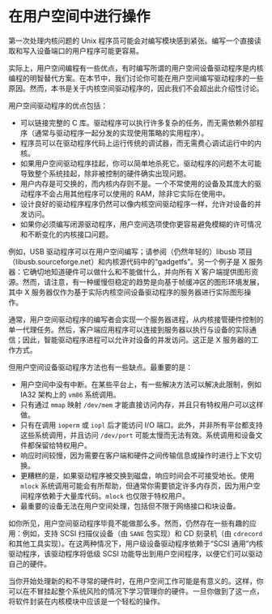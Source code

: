# 在用户空间中进行操作

第一次处理内核问题的 Unix 程序员可能会对编写模块感到紧张。编写一个直接读取和写入设备端口的用户程序可能更容易。

实际上，用户空间编程有一些优点，有时编写所谓的用户空间设备驱动程序是内核编程的明智替代方案。在本节中，我们讨论你可能在用户空间编写驱动程序的一些原因。然而，本书是关于内核空间驱动程序的，因此我们不会超出此介绍性讨论。

用户空间驱动程序的优点包括：

- 可以链接完整的 C 库。驱动程序可以执行许多复杂的任务，而无需依赖外部程序（通常与驱动程序一起分发的实现使用策略的实用程序）。
- 程序员可以在驱动程序代码上运行传统的调试器，而无需费心调试运行中的内核。
- 如果用户空间驱动程序挂起，你可以简单地杀死它。驱动程序的问题不太可能导致整个系统挂起，除非被控制的硬件确实出现问题。
- 用户内存是可交换的，而内核内存则不是。一个不常使用的设备及其庞大的驱动程序不会占用其他程序可以使用的 RAM，除非它实际在使用中。
- 设计良好的驱动程序程序仍然可以像内核空间驱动程序一样，允许对设备的并发访问。
- 如果你必须编写闭源驱动程序，用户空间选项使你更容易避免模糊的许可情况和不断变化的内核接口问题。

例如，USB 驱动程序可以在用户空间编写；请参阅（仍然年轻的）libusb 项目（libusb.sourceforge.net）和内核源代码中的“gadgetfs”。另一个例子是 X 服务器：它确切地知道硬件可以做什么和不能做什么，并向所有 X 客户端提供图形资源。然而，请注意，有一种缓慢但稳定的趋势是向基于帧缓冲区的图形环境发展，其中 X 服务器仅作为基于实际内核空间设备驱动程序的服务器进行实际图形操作。

通常，用户空间驱动程序的编写者会实现一个服务器进程，从内核接管硬件控制的单一代理任务。然后，客户端应用程序可以连接到服务器以执行与设备的实际通信；因此，智能驱动程序进程可以允许对设备的并发访问。这正是 X 服务器的工作方式。

但用户空间设备驱动程序方法也有一些缺点。最重要的是：

- 用户空间中没有中断。在某些平台上，有一些解决方法可以解决此限制，例如 IA32 架构上的 `vm86` 系统调用。
- 只有通过 `mmap` 映射 `/dev/mem` 才能直接访问内存，并且只有特权用户可以这样做。
- 只有在调用 `ioperm` 或 `iopl` 后才能访问 I/O 端口。此外，并非所有平台都支持这些系统调用，并且访问 `/dev/port` 可能太慢而无法有效。系统调用和设备文件都保留给特权用户。
- 响应时间较慢，因为需要在客户端和硬件之间传输信息或操作时进行上下文切换。
- 更糟糕的是，如果驱动程序被交换到磁盘，响应时间会不可接受地长。使用 `mlock` 系统调用可能会有所帮助，但通常你需要锁定许多内存页，因为用户空间程序依赖于大量库代码。`mlock` 也仅限于特权用户。
- 最重要的设备无法在用户空间处理，包括但不限于网络接口和块设备。

如你所见，用户空间驱动程序毕竟不能做那么多。然而，仍然存在一些有趣的应用：例如，支持 SCSI 扫描仪设备（由 `SANE` 包实现）和 CD 刻录机（由 `cdrecord` 和其他工具实现）。在这两种情况下，用户级设备驱动程序依赖于“SCSI 通用”内核驱动程序，该驱动程序将低级 SCSI 功能导出到用户空间程序，以便它们可以驱动自己的硬件。

当你开始处理新的和不寻常的硬件时，在用户空间工作可能是有意义的。这样，你可以在不冒挂起整个系统风险的情况下学习管理你的硬件。一旦你做到了这一点，将软件封装在内核模块中应该是一个轻松的操作。
